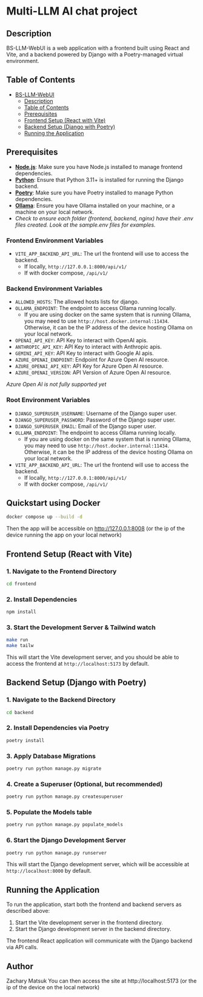 # Multi-LLM AI chat project

## Description

BS-LLM-WebUI is a web application with a frontend built using React and Vite, and a backend powered by Django with a Poetry-managed virtual environment.

## Table of Contents

- [BS-LLM-WebUI](#bs-llm-webui)
  - [Description](#description)
  - [Table of Contents](#table-of-contents)
  - [Prerequisites](#prerequisites)
  - [Frontend Setup (React with Vite)](#frontend-setup-react-with-vite)
  - [Backend Setup (Django with Poetry)](#backend-setup-django-with-poetry)
  - [Running the Application](#running-the-application)

## Prerequisites

- **[Node.js](https://nodejs.org/en/download)**: Make sure you have Node.js installed to manage frontend dependencies.
- **[Python](https://www.python.org/downloads/)**: Ensure that Python 3.11+ is installed for running the Django backend.
- **[Poetry](https://python-poetry.org/docs/)**: Make sure you have Poetry installed to manage Python dependencies.
- **[Ollama](https://ollama.com/)**: Ensure you have Ollama installed on your machine, or a machine on your local network.
- _Check to ensure each folder (frontend, backend, nginx) have their .env files created. Look at the sample.env files for examples._

### Frontend Environment Variables
- `VITE_APP_BACKEND_API_URL`: The url the frontend will use to access the backend.
  - If locally, `http://127.0.0.1:8000/api/v1/`
  - If with docker compose, `/api/v1/`

### Backend Environment Variables
- `ALLOWED_HOSTS`: The allowed hosts lists for django.
- `OLLAMA_ENDPOINT`: The endpoint to access Ollama running locally.
  - If you are using docker on the same system that is running Ollama, you may need to use `http://host.docker.internal:11434`. Otherwise, it can be the IP address of the device hosting Ollama on your local network.
- `OPENAI_API_KEY`: API Key to interact with OpenAI apis.
- `ANTHROPIC_API_KEY`: API Key to interact with Anthropic apis.
- `GEMINI_API_KEY`: API Key to interact with Google AI apis.
- `AZURE_OPENAI_ENDPOINT`: Endpoint for Azure Open AI resource.
- `AZURE_OPENAI_API_KEY`: API Key for Azure Open AI resource.
- `AZURE_OPENAI_VERSION`: API Version of Azure Open AI resource.

_Azure Open AI is not fully supported yet_

### Root Environment Variables
- `DJANGO_SUPERUSER_USERNAME`: Username of the Django super user.
- `DJANGO_SUPERUSER_PASSWORD`: Password of the Django super user.
- `DJANGO_SUPERUSER_EMAIL`: Email of the Django super user.
- `OLLAMA_ENDPOINT`: The endpoint to access Ollama running locally.
  - If you are using docker on the same system that is running Ollama, you may need to use `http://host.docker.internal:11434`. Otherwise, it can be the IP address of the device hosting Ollama on your local network.
- `VITE_APP_BACKEND_API_URL`: The url the frontend will use to access the backend.
  - If locally, `http://127.0.0.1:8000/api/v1/`
  - If with docker compose, `/api/v1/`

## Quickstart using Docker

```sh
docker compose up --build -d
```

Then the app will be accessible on http://127.0.0.1:8008 (or the ip of the device running the app on your local network)

## Frontend Setup (React with Vite)

### 1. Navigate to the Frontend Directory

```sh
cd frontend
```

### 2. Install Dependencies

```sh
npm install
```

### 3. Start the Development Server & Tailwind watch

```sh
make run
make tailw
```

This will start the Vite development server, and you should be able to access the frontend at `http://localhost:5173` by default.

## Backend Setup (Django with Poetry)

### 1. Navigate to the Backend Directory

```sh
cd backend
```

### 2. Install Dependencies via Poetry

```sh
poetry install
```

### 3. Apply Database Migrations

```sh
poetry run python manage.py migrate
```

### 4. Create a Superuser (Optional, but recommended)

```sh
poetry run python manage.py createsuperuser
```

### 5. Populate the Models table
```sh
poetry run python manage.py populate_models
```

### 6. Start the Django Development Server

```sh
poetry run python manage.py runserver
```

This will start the Django development server, which will be accessible at `http://localhost:8000` by default.

## Running the Application

To run the application, start both the frontend and backend servers as described above:

1. Start the Vite development server in the frontend directory.
2. Start the Django development server in the backend directory.

The frontend React application will communicate with the Django backend via API calls.

## Author
Zachary Matsuk
You can then access the site at http://localhost:5173 (or the ip of the device on the local network)

